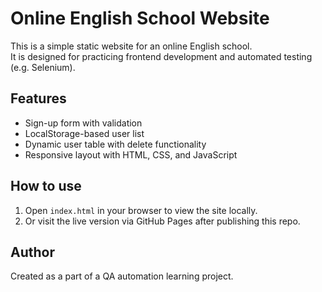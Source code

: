 # Online English School Website

This is a simple static website for an online English school.  
It is designed for practicing frontend development and automated testing (e.g. Selenium).

## Features

- Sign-up form with validation
- LocalStorage-based user list
- Dynamic user table with delete functionality
- Responsive layout with HTML, CSS, and JavaScript

## How to use

1. Open `index.html` in your browser to view the site locally.
2. Or visit the live version via GitHub Pages after publishing this repo.

## Author

Created as a part of a QA automation learning project.
